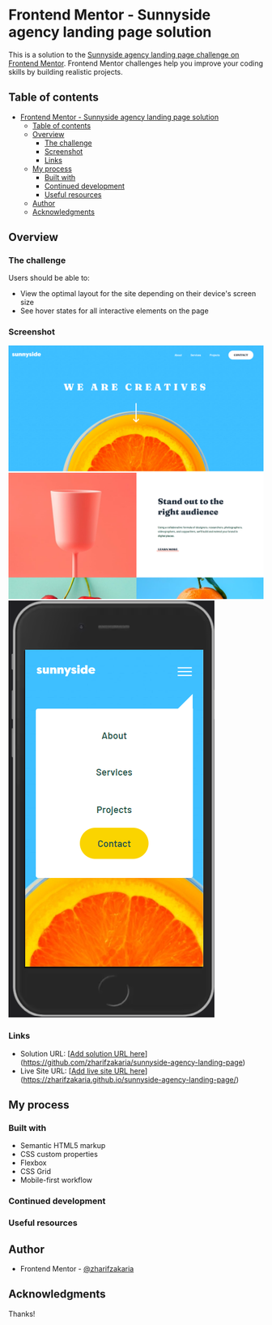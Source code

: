 # Frontend Mentor - Sunnyside agency landing page solution

This is a solution to the [Sunnyside agency landing page challenge on Frontend Mentor](https://www.frontendmentor.io/challenges/sunnyside-agency-landing-page-7yVs3B6ef). Frontend Mentor challenges help you improve your coding skills by building realistic projects.

## Table of contents

- [Frontend Mentor - Sunnyside agency landing page solution](#frontend-mentor---sunnyside-agency-landing-page-solution)
  - [Table of contents](#table-of-contents)
  - [Overview](#overview)
    - [The challenge](#the-challenge)
    - [Screenshot](#screenshot)
    - [Links](#links)
  - [My process](#my-process)
    - [Built with](#built-with)
    - [Continued development](#continued-development)
    - [Useful resources](#useful-resources)
  - [Author](#author)
  - [Acknowledgments](#acknowledgments)

## Overview

### The challenge

Users should be able to:

- View the optimal layout for the site depending on their device's screen size
- See hover states for all interactive elements on the page

### Screenshot

![Desktop 01](./screenshot-desktop-01.png)
![Desktop 02](./screenshot-desktop-02.png)
![Mobile](./screenshot-mobile.png)

### Links

- Solution URL: [[Add solution URL here](https://github.com/zharifzakaria/sunnyside-agency-landing-page)](https://github.com/zharifzakaria/sunnyside-agency-landing-page)
- Live Site URL: [[Add live site URL here](https://zharifzakaria.github.io/sunnyside-agency-landing-page/)](https://zharifzakaria.github.io/sunnyside-agency-landing-page/)

## My process

### Built with

- Semantic HTML5 markup
- CSS custom properties
- Flexbox
- CSS Grid
- Mobile-first workflow

### Continued development


### Useful resources

## Author
- Frontend Mentor - [@zharifzakaria](https://www.frontendmentor.io/profile/zharifzakaria)

## Acknowledgments

Thanks!
